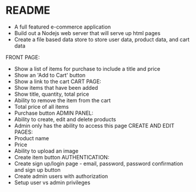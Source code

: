 # README
* A full featured e-commerce application
* Build out a Nodejs web server that will serve up html pages
* Create a file based data store to store user data, product data, and cart data

FRONT PAGE:
* Show a list of items for purchase to include a title and price
* Show an 'Add to Cart' button
* Show a link to the cart
CART PAGE:
* Show items that have been added
* Show title, quantity, total price
* Ability to remove the item from the cart
* Total price of all items
* Purchase button
ADMIN PANEL:
* Ability to create, edit and delete products
* Admin only has the ability to access this page
CREATE AND EDIT PAGES:
* Product name
* Price
* Ability to upload an image
* Create item button
AUTHENTICATION:
* Create sign up/login page - email, password, password confirmation and sign up button
* Create admin users with authorization
* Setup user vs admin privileges
